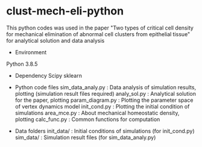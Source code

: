 # clust-mech-eli-python
 This python codes was used in the paper "Two types of critical cell density for mechanical elimination of abnormal cell clusters from epithelial tissue" for analytical solution and data analysis

- Environment

Python 3.8.5

- Dependency
Scipy
sklearn

- Python code files
sim_data_analy.py : Data analysis of simulation results, plotting (simulation result files required)
analy_sol.py : Analytical solution for the paper, plotting
param_diagram.py : Plotting the parameter space of vertex dynamics model
init_cond.py : Plotting the initial condition of simulations
area_mce.py : About mechanical homeostatic density, plotting
calc_func.py : Common functions for computation

- Data folders
init_data/ : Initial conditions of simulations (for init_cond.py)
sim_data/ : Simulation result files (for sim_data_analy.py)
